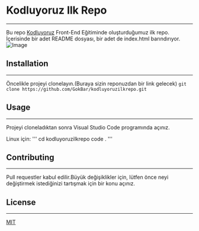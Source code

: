 # Kodluyoruz Ilk Repo

---

Bu repo [Kodluyoruz](https://www.kodluyoruz.org/) Front-End Eğitiminde oluşturduğumuz ilk repo. İçerisinde bir adet README dosyası, bir adet de index.html barındırıyor.
![Image](git/odev1/figures/github.png)

## Installation

---

Öncelikle projeyi clonelayın.(Buraya sizin reponuzdan bir link gelecek)
`git clone https://github.com/GokBar/kodluyoruzilkrepo.git `

## Usage

---

Projeyi cloneladıktan sonra Visual Studio Code programında açınız.

Linux için:
'''
cd kodluyoruzilkrepo
code .
'''

## Contributing

---

Pull requestler kabul edilir.Büyük değişiklikler için, lütfen önce neyi değiştirmek istediğinizi tartışmak için bir konu açınız.

## License

---

[MIT](https://choosealicense.com/licenses/mit/)

